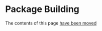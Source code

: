 # Package Building

The contents of this page [have been moved](https://canonical-ubuntu-project.readthedocs-hosted.com/contributors/bug-fix/package-building/)
